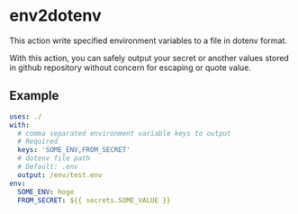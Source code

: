# env2dotenv

This action write specified environment variables to a file in dotenv format.

With this action, you can safely output your secret or another values stored in
github repository without concern for escaping or quote value.

## Example

```yml
uses: ./
with:
  # comma separated environment variable keys to output
  # Required
  keys: 'SOME_ENV,FROM_SECRET'
  # dotenv file path
  # Default: .env
  output: /env/test.env
env:
  SOME_ENV: hoge
  FROM_SECRET: ${{ secrets.SOME_VALUE }}
```
